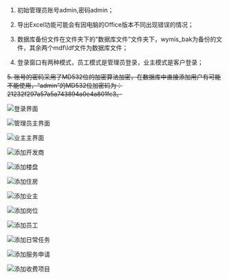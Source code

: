 1. 初始管理员账号admin,密码admin；

2. 导出Excel功能可能会有因电脑的Office版本不同出现错误的情况；

3. 数据库备份文件在文件夹下的“数据库文件”文件夹下，wymis_bak为备份的文件，其余两个mdf\ldf文件为数据库文件；

4. 登录窗口有两种模式，员工模式是管理员登录，业主模式是客户登录；

~~5. 账号的密码采用了MD532位的加密算法加密，在数据库中直接添加用户有可能不能使用，“admin”的MD532位加密码为：21232f297a57a5a743894a0e4a801fc3。~~

![登录界面](https://github.com/liyonghuan/property-management-information-system/blob/master/docs/images/image001.png?raw=true)

![管理员主界面](https://github.com/liyonghuan/property-management-information-system/blob/master/docs/images/image002.png?raw=true)

![业主主界面](https://github.com/liyonghuan/property-management-information-system/blob/master/docs/images/image004.png?raw=true)

![添加开发商](https://github.com/liyonghuan/property-management-information-system/blob/master/docs/images/image006.png?raw=true)

![添加楼盘](https://github.com/liyonghuan/property-management-information-system/blob/master/docs/images/image007.png?raw=true)

![添加住房](https://github.com/liyonghuan/property-management-information-system/blob/master/docs/images/image008.png?raw=true)

![添加业主](https://github.com/liyonghuan/property-management-information-system/blob/master/docs/images/image009.png?raw=true)

![添加岗位](https://github.com/liyonghuan/property-management-information-system/blob/master/docs/images/image010.png?raw=true)

![添加员工](https://github.com/liyonghuan/property-management-information-system/blob/master/docs/images/image011.png?raw=true)

![添加日常任务](https://github.com/liyonghuan/property-management-information-system/blob/master/docs/images/image012.png?raw=true)

![添加服务申请](https://github.com/liyonghuan/property-management-information-system/blob/master/docs/images/image013.png?raw=true)

![添加收费项目](https://github.com/liyonghuan/property-management-information-system/blob/master/docs/images/image014.png?raw=true)
